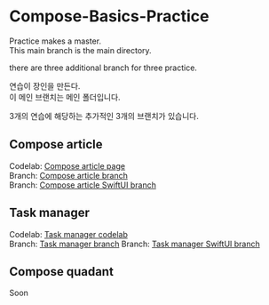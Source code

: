 # Compose-Basics-Practice

Practice makes a master.   
This main branch is the main directory.

there are three additional branch for three practice.


연습이 장인을 만든다.   
이 메인 브랜치는 메인 폴더입니다.

3개의 연습에 해당하는 추가적인 3개의 브랜치가 있습니다.

## Compose article
Codelab: [Compose article page](https://developer.android.com/codelabs/basic-android-kotlin-compose-composables-practice-problems?continue=https%3A%2F%2Fdeveloper.android.com%2Fcourses%2Fpathways%2Fandroid-basics-compose-unit-1-pathway-3%23codelab-https%3A%2F%2Fdeveloper.android.com%2Fcodelabs%2Fbasic-android-kotlin-compose-composables-practice-problems#1)   
Branch: [Compose article branch](https://github.com/shwoghk14/Compose-Basics-Practice/tree/compose-article)   
Branch: [Compose article SwiftUI branch](https://github.com/shwoghk14/Compose-Basics-Practice/tree/compose-article-swiftUI)
## Task manager
Codelab: [Task manager codelab](https://developer.android.com/codelabs/basic-android-kotlin-compose-composables-practice-problems?continue=https%3A%2F%2Fdeveloper.android.com%2Fcourses%2Fpathways%2Fandroid-basics-compose-unit-1-pathway-3%23codelab-https%3A%2F%2Fdeveloper.android.com%2Fcodelabs%2Fbasic-android-kotlin-compose-composables-practice-problems#2)   
Branch: [Task manager branch]([https://github.com/shwoghk14/Compose-Basics-Practice/tree/compose-article](https://github.com/shwoghk14/Compose-Basics-Practice/tree/task-manager))   
Branch: [Task manager SwiftUI branch](https://github.com/shwoghk14/Compose-Basics-Practice/tree/task-manager-swiftUI)

## Compose quadant
Soon


